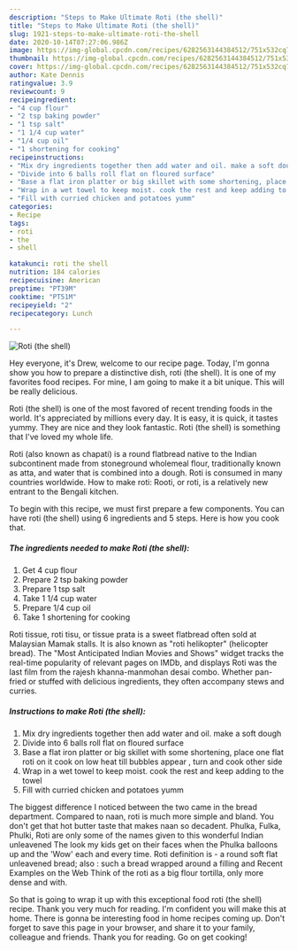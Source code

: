 ```yaml
---
description: "Steps to Make Ultimate Roti (the shell)"
title: "Steps to Make Ultimate Roti (the shell)"
slug: 1921-steps-to-make-ultimate-roti-the-shell
date: 2020-10-14T07:27:06.986Z
image: https://img-global.cpcdn.com/recipes/6282563144384512/751x532cq70/roti-the-shell-recipe-main-photo.jpg
thumbnail: https://img-global.cpcdn.com/recipes/6282563144384512/751x532cq70/roti-the-shell-recipe-main-photo.jpg
cover: https://img-global.cpcdn.com/recipes/6282563144384512/751x532cq70/roti-the-shell-recipe-main-photo.jpg
author: Kate Dennis
ratingvalue: 3.9
reviewcount: 9
recipeingredient:
- "4 cup flour"
- "2 tsp baking powder"
- "1 tsp salt"
- "1 1/4 cup water"
- "1/4 cup oil"
- "1 shortening for cooking"
recipeinstructions:
- "Mix dry ingredients together then add water and oil. make a soft dough"
- "Divide into 6 balls roll flat on floured surface"
- "Base a flat iron platter or big skillet with some shortening, place one flat roti on it cook on low heat till bubbles appear , turn and cook other side"
- "Wrap in a wet towel to keep moist. cook the rest and keep adding to the towel"
- "Fill with curried chicken and potatoes yumm"
categories:
- Recipe
tags:
- roti
- the
- shell

katakunci: roti the shell 
nutrition: 184 calories
recipecuisine: American
preptime: "PT39M"
cooktime: "PT51M"
recipeyield: "2"
recipecategory: Lunch

---
```



![Roti (the shell)](https://img-global.cpcdn.com/recipes/6282563144384512/751x532cq70/roti-the-shell-recipe-main-photo.jpg)

Hey everyone, it's Drew, welcome to our recipe page. Today, I'm gonna show you how to prepare a distinctive dish, roti (the shell). It is one of my favorites food recipes. For mine, I am going to make it a bit unique. This will be really delicious.

Roti (the shell) is one of the most favored of recent trending foods in the world. It's appreciated by millions every day. It is easy, it is quick, it tastes yummy. They are nice and they look fantastic. Roti (the shell) is something that I've loved my whole life.

Roti (also known as chapati) is a round flatbread native to the Indian subcontinent made from stoneground wholemeal flour, traditionally known as atta, and water that is combined into a dough. Roti is consumed in many countries worldwide. How to make roti: Rooti, or roti, is a relatively new entrant to the Bengali kitchen.


To begin with this recipe, we must first prepare a few components. You can have roti (the shell) using 6 ingredients and 5 steps. Here is how you cook that.

<!--inarticleads1-->

##### The ingredients needed to make Roti (the shell):

1. Get 4 cup flour
1. Prepare 2 tsp baking powder
1. Prepare 1 tsp salt
1. Take 1 1/4 cup water
1. Prepare 1/4 cup oil
1. Take 1 shortening for cooking


Roti tissue, roti tisu, or tissue prata is a sweet flatbread often sold at Malaysian Mamak stalls. It is also known as &#34;roti helikopter&#34; (helicopter bread). The &#34;Most Anticipated Indian Movies and Shows&#34; widget tracks the real-time popularity of relevant pages on IMDb, and displays Roti was the last film from the rajesh khanna-manmohan desai combo. Whether pan-fried or stuffed with delicious ingredients, they often accompany stews and curries. 

<!--inarticleads2-->

##### Instructions to make Roti (the shell):

1. Mix dry ingredients together then add water and oil. make a soft dough
1. Divide into 6 balls roll flat on floured surface
1. Base a flat iron platter or big skillet with some shortening, place one flat roti on it cook on low heat till bubbles appear , turn and cook other side
1. Wrap in a wet towel to keep moist. cook the rest and keep adding to the towel
1. Fill with curried chicken and potatoes yumm


The biggest difference I noticed between the two came in the bread department. Compared to naan, roti is much more simple and bland. You don&#39;t get that hot butter taste that makes naan so decadent. Phulka, Fulka, Phulki, Roti are only some of the names given to this wonderful Indian unleavened The look my kids get on their faces when the Phulka balloons up and the &#39;Wow&#39; each and every time. Roti definition is - a round soft flat unleavened bread; also : such a bread wrapped around a filling and Recent Examples on the Web Think of the roti as a big flour tortilla, only more dense and with. 

So that is going to wrap it up with this exceptional food roti (the shell) recipe. Thank you very much for reading. I'm confident you will make this at home. There is gonna be interesting food in home recipes coming up. Don't forget to save this page in your browser, and share it to your family, colleague and friends. Thank you for reading. Go on get cooking!
